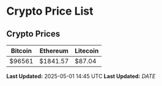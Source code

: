 # Crypto Price List

## Crypto Prices
| Bitcoin | Ethereum | Litecoin |
| ------- | -------- | -------- |
| $96561 | $1841.57 | $87.04 |
**Last Updated:** 2025-05-01 14:45 UTC
**Last Updated:** $DATE$
